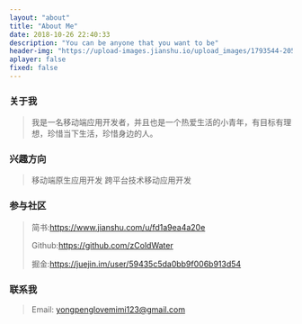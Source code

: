 ```yaml
---
layout: "about"
title: "About Me"
date: 2018-10-26 22:40:33
description: "You can be anyone that you want to be"
header-img: "https://upload-images.jianshu.io/upload_images/1793544-20594f91db13f6ba.jpg?imageMogr2/auto-orient/strip%7CimageView2/2/w/1240"
aplayer: false
fixed: false
---
```



### 关于我

 > 我是一名移动端应用开发者，并且也是一个热爱生活的小青年，有目标有理想，珍惜当下生活，珍惜身边的人。

### 兴趣方向

 > 移动端原生应用开发 跨平台技术移动应用开发 

### 参与社区

 > 简书:https://www.jianshu.com/u/fd1a9ea4a20e
 >
 > Github:https://github.com/zColdWater
 >
 > 掘金:https://juejin.im/user/59435c5da0bb9f006b913d54

### 联系我

 > Email: yongpenglovemimi123@gmail.com

